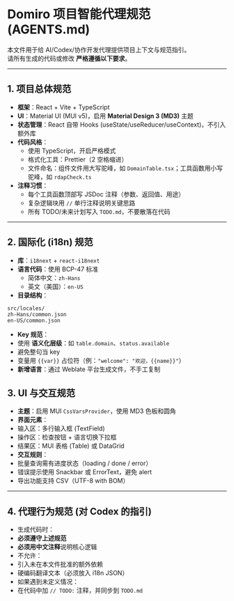 # Domiro 项目智能代理规范 (AGENTS.md)

本文件用于给 AI/Codex/协作开发代理提供项目上下文与规范指引。  
请所有生成的代码或修改 **严格遵循以下要求**。

---

## 1. 项目总体规范

- **框架**：React + Vite + TypeScript
- **UI**：Material UI (MUI v5)，启用 **Material Design 3 (MD3)** 主题
- **状态管理**：React 自带 Hooks (useState/useReducer/useContext)，不引入额外库
- **代码风格**：
  - 使用 TypeScript，开启严格模式
  - 格式化工具：Prettier（2 空格缩进）
  - 文件命名：组件文件用大写驼峰，如 `DomainTable.tsx`；工具函数用小写驼峰，如 `rdapCheck.ts`
- **注释习惯**：
  - 每个工具函数顶部写 JSDoc 注释（参数、返回值、用途）
  - 复杂逻辑块用 `//` 单行注释说明关键思路
  - 所有 TODO/未来计划写入 `TODO.md`，不要散落在代码

---

## 2. 国际化 (i18n) 规范

- **库**：`i18next` + `react-i18next`
- **语言代码**：使用 BCP-47 标准
  - 简体中文：`zh-Hans`
  - 英文（美国）：`en-US`
- **目录结构**：

```file
src/locales/
zh-Hans/common.json
en-US/common.json
```

- **Key 规范**：
- 使用 **语义化层级**：如 `table.domain`、`status.available`
- 避免整句当 key
- 变量用 `{{var}}` 占位符（例：`"welcome": "欢迎，{{name}}"`）
- **新增语言**：通过 Weblate 平台生成文件，不手工复制

## 3. UI 与交互规范

- **主题**：启用 MUI `CssVarsProvider`，使用 MD3 色板和圆角
- **界面元素**：
- 输入区：多行输入框 (TextField)
- 操作区：检查按钮 + 语言切换下拉框
- 结果区：MUI 表格 (Table) 或 DataGrid
- **交互规则**：
- 批量查询需有进度状态（loading / done / error）
- 错误提示使用 Snackbar 或 ErrorText，避免 alert
- 导出功能支持 CSV（UTF-8 with BOM）

---

## 4. 代理行为规范 (对 Codex 的指引)

- 生成代码时：
- **必须遵守上述规范**
- **必须用中文注释**说明核心逻辑
- 不允许：
- 引入未在本文件批准的额外依赖
- 硬编码翻译文本（必须放入 i18n JSON）
- 如果遇到未定义情况：
- 在代码中加 `// TODO:` 注释，并同步到 `TODO.md`
